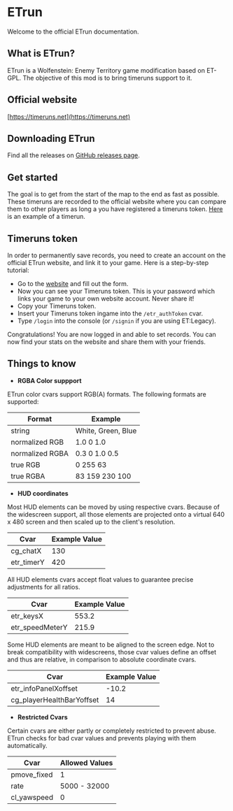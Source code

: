 # ETrun

Welcome to the official ETrun documentation.

## What is ETrun?

ETrun is a Wolfenstein: Enemy Territory game modification based on ET-GPL. The objective of this mod is to bring timeruns support to it.

## Official website

[https://timeruns.net](https://timeruns.net)

## Downloading ETrun

Find all the releases on [GitHub releases page](https://github.com/ETrun/ETrun/releases).

## Get started

The goal is to get from the start of the map to the end as fast as possible. These timeruns are recorded to the official website where you can compare them to other players as long a you have registered a timeruns token. [Here](https://www.youtube.com/watch?v=g7gJ4YmnbLU) is an example of a timerun.

## Timeruns token

In order to permanently save records, you need to create an account on the official ETrun website, and link it to your game. Here is a step-by-step tutorial:

* Go to the [website](https://timeruns.net/dashboard/register) and fill out the form.
* Now you can see your Timeruns token. This is your password which links your game to your own website account. Never share it!
* Copy your Timeruns token.
* Insert your Timeruns token ingame into the `/etr_authToken` cvar.
* Type `/login` into the console (or `/signin` if you are using ET:Legacy).

Congratulations! You are now logged in and able to set records. You can now find your stats on the website and share them with your friends.

## Things to know

* **RGBA Color suppport**

ETrun color cvars support RGB(A) formats. The following formats are supported:

| Format | Example |
| ------ | ------- |
| string | White, Green, Blue |
| normalized RGB | 1.0 0 1.0 |
| normalized RGBA | 0.3 0 1.0 0.5 |
| true RGB | 0 255 63 |
| true RGBA | 83 159 230 100 |

* **HUD coordinates**

Most HUD elements can be moved by using respective cvars. Because of the widescreen support, all those elements are projected onto a virtual 640 x 480 screen and then scaled up to the client's resolution.

| Cvar | Example Value |
| ---- | ------------- |
| cg_chatX | 130 |
| etr_timerY | 420 |

All HUD elements cvars accept float values to guarantee precise adjustments for all ratios.

| Cvar | Example Value |
| ---- | ------------- |
| etr_keysX | 553.2 |
| etr_speedMeterY | 215.9 |

Some HUD elements are meant to be aligned to the screen edge. Not to break compatibility with widescreens, those cvar values define an offset and thus are relative, in comparison to absolute coordinate cvars.

| Cvar | Example Value |
| ---- | ------------- |
| etr_infoPanelXoffset | -10.2 |
| cg_playerHealthBarYoffset | 14 |

* **Restricted Cvars**

Certain cvars are either partly or completely restricted to prevent abuse. ETrun checks for bad cvar values and prevents playing with them automatically.

| Cvar | Allowed Values |
| ---- | ------------- |
| pmove_fixed | 1 |
| rate | 5000 - 32000 |
| cl_yawspeed | 0 |
